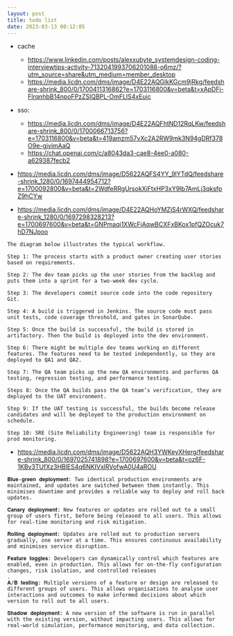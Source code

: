 ```yaml
---
layout: post
title: todo list
date: 2023-03-13 00:12:05
---
```


- cache

    - https://www.linkedin.com/posts/alexxubyte_systemdesign-coding-interviewtips-activity-7132041993706201088-o6mz/?utm_source=share&utm_medium=member_desktop
    - https://media.licdn.com/dms/image/D4E22AQGIkKGcm9jRkg/feedshare-shrink_800/0/1700411316862?e=1703116800&v=beta&t=xApDFj-FlrqnhbB14npoFPzZSlQBPL-OmFLlS4xEuic

- sso:
    - https://media.licdn.com/dms/image/D4E22AQFhtND12RqLKw/feedshare-shrink_800/0/1700066713756?e=1703116800&v=beta&t=419amzm57vXc2A2RW9mk3N94gDRf378O9e-gjvimAaQ
    - https://chat.openai.com/c/a8043da3-cae8-4ee0-a080-a629387fecb2
- https://media.licdn.com/dms/image/D5622AQFS4YY_9lYTdQ/feedshare-shrink_1280/0/1697444954712?e=1700092800&v=beta&t=2WdfeRRgUrsokXiFtxHP3xY9Ib7AmLj3qksfpZ9hCYw
- https://media.licdn.com/dms/image/D4E22AQHoYMZjS4rWXQ/feedshare-shrink_1280/0/1697298328213?e=1700697600&v=beta&t=GNPmaqi1XWcFjAqwBCXFxBKox1pfQZOcuk7hD7NJpoo

```
The diagram below illustrates the typical workflow.

Step 1: The process starts with a product owner creating user stories based on requirements.

Step 2: The dev team picks up the user stories from the backlog and puts them into a sprint for a two-week dev cycle.

Step 3: The developers commit source code into the code repository Git.

Step 4: A build is triggered in Jenkins. The source code must pass unit tests, code coverage threshold, and gates in SonarQube.

Step 5: Once the build is successful, the build is stored in artifactory. Then the build is deployed into the dev environment.

Step 6: There might be multiple dev teams working on different features. The features need to be tested independently, so they are deployed to QA1 and QA2.

Step 7: The QA team picks up the new QA environments and performs QA testing, regression testing, and performance testing.

Steps 8: Once the QA builds pass the QA team’s verification, they are deployed to the UAT environment.

Step 9: If the UAT testing is successful, the builds become release candidates and will be deployed to the production environment on schedule.

Step 10: SRE (Site Reliability Engineering) team is responsible for prod monitoring.
```

- https://media.licdn.com/dms/image/D5622AQH3YWKeyXHerg/feedshare-shrink_800/0/1697025741898?e=1700697600&v=beta&t=oz6F-1KBv3TUfXz3HBlES4q6NKIVxlRVofwA0U4aROU

```
𝐁𝐥𝐮𝐞-𝐠𝐫𝐞𝐞𝐧 𝐝𝐞𝐩𝐥𝐨𝐲𝐦𝐞𝐧𝐭: Two identical production environments are maintained, and updates are switched between them instantly. This minimises downtime and provides a reliable way to deploy and roll back updates.

𝐂𝐚𝐧𝐚𝐫𝐲 𝐝𝐞𝐩𝐥𝐨𝐲𝐦𝐞𝐧𝐭: New features or updates are rolled out to a small group of users first, before being released to all users. This allows for real-time monitoring and risk mitigation.

𝐑𝐨𝐥𝐥𝐢𝐧𝐠 𝐝𝐞𝐩𝐥𝐨𝐲𝐦𝐞𝐧𝐭: Updates are rolled out to production servers gradually, one server at a time. This ensures continuous availability and minimises service disruption.

𝐅𝐞𝐚𝐭𝐮𝐫𝐞 𝐭𝐨𝐠𝐠𝐥𝐞𝐬: Developers can dynamically control which features are enabled, even in production. This allows for on-the-fly configuration changes, risk isolation, and controlled releases
.
𝐀/𝐁 𝐭𝐞𝐬𝐭𝐢𝐧𝐠: Multiple versions of a feature or design are released to different groups of users. This allows organisations to analyse user interactions and outcomes to make informed decisions about which version to roll out to all users.

𝐒𝐡𝐚𝐝𝐨𝐰 𝐝𝐞𝐩𝐥𝐨𝐲𝐦𝐞𝐧𝐭: A new version of the software is run in parallel with the existing version, without impacting users. This allows for real-world simulation, performance monitoring, and data collection.

```

